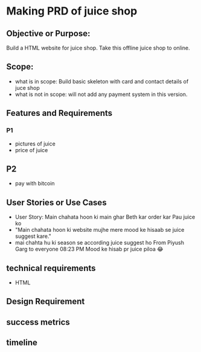 # Making PRD of juice shop

## Objective or Purpose:

Build a HTML website for juice shop. Take this offline juice shop to online.

## Scope:

- what is in scope: Build basic skeleton with card and contact details of juce shop
- what is not in scope: will not add any payment system in this version.

## Features and Requirements

### P1

- pictures of juice
- price of juice

## P2

- pay with bitcoin

## User Stories or Use Cases

- User Story: Main chahata hoon ki main ghar Beth kar order kar Pau juice ko
- "Main chahata hoon ki website mujhe mere mood ke hisaab se juice suggest kare."
- mai chahta hu ki season se according juice suggest ho
  From Piyush Garg to everyone 08:23 PM
  Mood ke hisab pr juice piloa 😂

## technical requirements

- HTML

## Design Requirement

## success metrics

## timeline

